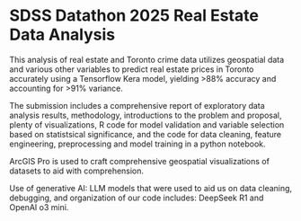 # SDSS Datathon 2025 Real Estate Data Analysis
This analysis of real estate and Toronto crime data utilizes geospatial data and various other variables to predict real estate prices in Toronto accurately using a Tensorflow Kera model, yielding >88% accuracy and accounting for >91% variance.

The submission includes a comprehensive report of exploratory data analysis results, methodology, introductions to the problem and proposal, plenty of visualizations, R code for model validation and variable selection based on statistsical significance, and the code for data cleaning, feature engineering, preprocessing and model training in a python notebook.

ArcGIS Pro is used to craft comprehensive geospatial visualizations of datasets to aid with comprehension.

Use of generative AI: LLM models that were used to aid us on data cleaning, debugging, and organization of our code includes: DeepSeek R1 and OpenAI o3 mini.
